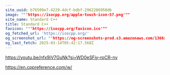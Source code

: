 ```yaml
---
site_uuid: b76509e7-4229-4dcf-bdbf-2962286950db
image: ""'https://isocpp.org/apple-touch-icon-57.png'""
site_name: Standard C++
title: Standard C++
favicon: ""'https://isocpp.org/favicon.ico'""
og_fetched_url: 'https://isocpp.org/'
og_screenshot_url: ""https://og-screenshots-prod.s3.amazonaws.com/1366x768/80/false/7a6848a039365a86f6f6f8b87b846aee3184bce090e9120ea782ece440ef3b69.jpeg""
og_last_fetch: 2025-03-14T05:42:17.568Z
---
```


https://youtu.be/nfx9iV7GuNk?si=WD0eSFjy-roCR-nv

https://en.cppreference.com/w/


